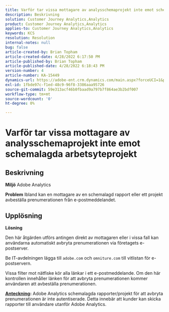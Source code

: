 ```yaml
---
title: Varför tar vissa mottagare av analysschemaprojekt inte emot schemalagda arbetsyteprojekt
description: Beskrivning
solution: Customer Journey Analytics,Analytics
product: Customer Journey Analytics,Analytics
applies-to: Customer Journey Analytics,Analytics
keywords: KCS
resolution: Resolution
internal-notes: null
bug: false
article-created-by: Brian Topham
article-created-date: 4/28/2022 6:17:50 PM
article-published-by: Brian Topham
article-published-date: 4/28/2022 6:18:43 PM
version-number: 4
article-number: KA-15449
dynamics-url: https://adobe-ent.crm.dynamics.com/main.aspx?forceUCI=1&pagetype=entityrecord&etn=knowledgearticle&id=9a1ed07d-1fc7-ec11-a7b6-0022480a1b03
exl-id: 1fbde97c-f1ed-48c9-96f8-3386aaa95726
source-git-commit: 59e313acf46b0fbaad9a797b7f864ae3b2bdf007
workflow-type: tm+mt
source-wordcount: '0'
ht-degree: 0%

---
```


# Varför tar vissa mottagare av analysschemaprojekt inte emot schemalagda arbetsyteprojekt

## Beskrivning


<b>Miljö</b>
Adobe Analytics

<b>Problem</b>
Ibland kan en mottagare av en schemalagd rapport eller ett projekt avbeställa prenumerationen från e-postmeddelandet.


## Upplösning


<b>Lösning</b>

Den här åtgärden utförs antingen direkt av mottagaren eller i vissa fall kan användarna automatiskt avbryta prenumerationen via företagets e-postserver.

Be IT-avdelningen lägga till `adobe.com` och `omniture.com` till vitlistan för e-postservern.

Vissa filter mot nätfiske kör alla länkar i ett e-postmeddelande. Om den här kontrollen innehåller länken för att avbryta prenumerationen kommer användaren att avbeställa prenumerationen.

<b><u>Anteckning</u>:</b>
Adobe Analytics schemalagda rapporter/projekt för att avbryta prenumerationen är inte autentiserade. Detta innebär att kunder kan skicka rapporter till användare utanför Adobe Analytics.


